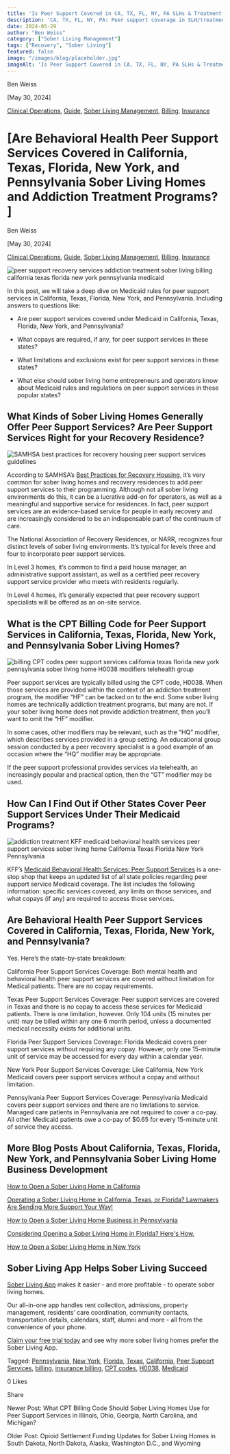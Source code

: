 ```yaml
---
title: 'Is Peer Support Covered in CA, TX, FL, NY, PA SLHs & Treatment Programs?'
description: 'CA, TX, FL, NY, PA: Peer support coverage in SLH/treatment programs? Explore funding & rules (May 2024) via the Sober Living App blog.'
date: 2024-05-29
author: "Ben Weiss"
category: ["Sober Living Management"]
tags: ["Recovery", "Sober Living"]
featured: false
image: "/images/blog/placeholder.jpg"
imageAlt: 'Is Peer Support Covered in CA, TX, FL, NY, PA SLHs & Treatment Programs?'
---
```


Ben Weiss

[May 30, 2024]

[Clinical Operations](/sober-living-app-blog/category/Clinical+Operations), [Guide](/sober-living-app-blog/category/Guide), [Sober Living Management](/sober-living-app-blog/category/Sober+Living+Management), [Billing](/sober-living-app-blog/category/Billing), [Insurance](/sober-living-app-blog/category/Insurance)

#  [Are Behavioral Health Peer Support Services Covered in California, Texas, Florida, New York, and Pennsylvania Sober Living Homes and Addiction Treatment Programs? ]

Ben Weiss

[May 30, 2024]

[Clinical Operations](/sober-living-app-blog/category/Clinical+Operations), [Guide](/sober-living-app-blog/category/Guide), [Sober Living Management](/sober-living-app-blog/category/Sober+Living+Management), [Billing](/sober-living-app-blog/category/Billing), [Insurance](/sober-living-app-blog/category/Insurance)

![peer support recovery services addiction treatment sober living billing california texas florida new york pennsylvania medicaid](/images/blog/are-behavioral-health-peer-support-services-covered-in-california-texas-florida-new-york-and-pennsylvania-sober-living-homes-and-addiction-treatment-programsnbsp/Screen_Shot_2024-05-29_at_9.02.35_PM.png)

In this post, we will take a deep dive on Medicaid rules for peer support services in California, Texas, Florida, New York, and Pennsylvania. Including answers to questions like: 

  * Are peer support services covered under Medicaid in California, Texas, Florida, New York, and Pennsylvania? 

  * What copays are required, if any, for peer support services in these states? 

  * What limitations and exclusions exist for peer support services in these states? 

  * What else should sober living home entrepreneurs and operators know about Medicaid rules and regulations on peer support services in these popular states? 

## What Kinds of Sober Living Homes Generally Offer Peer Support Services? Are Peer Support Services Right for your Recovery Residence? 

![SAMHSA best practices for recovery housing peer support services guidelines](/images/blog/are-behavioral-health-peer-support-services-covered-in-california-texas-florida-new-york-and-pennsylvania-sober-living-homes-and-addiction-treatment-programsnbsp/Screen_Shot_2024-05-29_at_9.02.44_PM.png)

According to SAMHSA’s [Best Practices for Recovery Housing](https://store.samhsa.gov/sites/default/files/pep23-10-00-002.pdf), it’s very common for sober living homes and recovery residences to add peer support services to their programming. Although not all sober living environments do this, it can be a lucrative add-on for operators, as well as a meaningful and supportive service for residences. In fact, peer support services are an evidence-based service for people in early recovery and are increasingly considered to be an indispensable part of the continuum of care. 

The National Association of Recovery Residences, or NARR, recognizes four distinct levels of sober living environments. It’s typical for levels three and four to incorporate peer support services. 

In Level 3 homes, it’s common to find a paid house manager, an administrative support assistant, as well as a certified peer recovery support service provider who meets with residents regularly. 

In Level 4 homes, it’s generally expected that peer recovery support specialists will be offered as an on-site service.

## What is the CPT Billing Code for Peer Support Services in California, Texas, Florida, New York, and Pennsylvania Sober Living Homes?

![billing CPT codes peer support services california texas florida new york pennsylvania sober living home H0038 modifiers telehealth group](/images/blog/are-behavioral-health-peer-support-services-covered-in-california-texas-florida-new-york-and-pennsylvania-sober-living-homes-and-addiction-treatment-programsnbsp/Screen_Shot_2024-05-29_at_9.02.51_PM.png)

Peer support services are typically billed using the CPT code, H0038. When those services are provided within the context of an addiction treatment program, the modifier “HF” can be tacked on to the end. Some sober living homes are technically addiction treatment programs, but many are not. If your sober living home does not provide addiction treatment, then you’ll want to omit the “HF” modifier. 

In some cases, other modifiers may be relevant, such as the “HQ” modifier, which describes services provided in a group setting. An educational group session conducted by a peer recovery specialist is a good example of an occasion where the “HQ” modifier may be appropriate. 

If the peer support professional provides services via telehealth, an increasingly popular and practical option, then the “GT” modifier may be used. 

## How Can I Find Out if Other States Cover Peer Support Services Under Their Medicaid Programs? 

![addiction treatment KFF medicaid behavioral health services peer support services sober living home California Texas Florida New York Pennsylvania](/images/blog/are-behavioral-health-peer-support-services-covered-in-california-texas-florida-new-york-and-pennsylvania-sober-living-homes-and-addiction-treatment-programsnbsp/Screen_Shot_2024-05-29_at_9.03.01_PM.png)

KFF’s [Medicaid Behavioral Health Services: Peer Support Services](https://www.kff.org/other/state-indicator/medicaid-behavioral-health-services-peer-support-services/?currentTimeframe=0&sortModel=%7B%22colId%22:%22Location%22,%22sort%22:%22asc%22%7D) is a one-stop shop that keeps an updated list of all state policies regarding peer support service Medicaid coverage. The list includes the following information: specific services covered, any limits on those services, and what copays (if any) are required to access those services. 

## Are Behavioral Health Peer Support Services Covered in California, Texas, Florida, New York, and Pennsylvania? 

Yes. Here’s the state-by-state breakdown: 

California Peer Support Services Coverage: Both mental health and behavioral health peer support services are covered without limitation for Medical patients. There are no copay requirements.

Texas Peer Support Services Coverage: Peer support services are covered in Texas and there is no copay to access these services for Medicaid patients. There is one limitation, however. Only 104 units (15 minutes per unit) may be billed within any one 6 month period, unless a documented medical necessity exists for additional units.  

Florida Peer Support Services Coverage: Florida Medicaid covers peer support services without requiring any copay. However, only one 15-minute unit of service may be accessed for every day within a calendar year. 

New York Peer Support Services Coverage: Like California, New York Medicaid covers peer support services without a copay and without limitation. 

Pennsylvania Peer Support Services Coverage: Pennsylvania Medicaid covers peer support services and there are no limitations to service. Managed care patients in Pennsylvania are not required to cover a co-pay. All other Medicaid patients owe a co-pay of $0.65 for every 15-minute unit of service they access. 

## More Blog Posts About California, Texas, Florida, New York, and Pennsylvania Sober Living Home Business Development

[How to Open a Sober Living Home in California](https://soberlivingapp.com/sober-living-app-blog/2021/5/11/how-to-open-a-sober-living-home-in-california)

[Operating a Sober Living Home in California, Texas, or Florida? Lawmakers Are Sending More Support Your Way! ](https://soberlivingapp.com/sober-living-app-blog/2022/8/3/operating-a-sober-living-home-in-california-texas-or-florida-lawmakers-are-sending-more-support-your-waynbsp)

[How to Open a Sober Living Home Business in Pennsylvania](https://soberlivingapp.com/sober-living-app-blog/2021/10/26/how-to-open-a-sober-living-home-business-in-pennsylvania)

[Considering Opening a Sober Living Home in Florida? Here's How.](https://soberlivingapp.com/sober-living-app-blog/2021/5/18/considering-opening-a-sober-living-home-in-florida-heres-how)

[How to Open a Sober Living Home in New York](https://soberlivingapp.com/sober-living-app-blog/2022/12/8/how-to-open-a-sober-living-home-in-new-york)

## Sober Living App Helps Sober Living Succeed 

[Sober Living App](/) makes it easier - and more profitable - to operate sober living homes. 

Our all-in-one app handles rent collection, admissions, property management, residents’ care coordination, community contacts, transportation details, calendars, staff, alumni and more - all from the convenience of your phone.  

[Claim your free trial today](https://behavehealth.com/get-started) and see why more sober living homes prefer the Sober Living App.

Tagged: [Pennsylvania](/sober-living-app-blog/tag/Pennsylvania), [New York](/sober-living-app-blog/tag/New+York), [Florida](/sober-living-app-blog/tag/Florida), [Texas](/sober-living-app-blog/tag/Texas), [California](/sober-living-app-blog/tag/California), [Peer Support Services](/sober-living-app-blog/tag/Peer+Support+Services), [billing](/sober-living-app-blog/tag/billing), [insurance billing](/sober-living-app-blog/tag/insurance+billing), [CPT codes](/sober-living-app-blog/tag/CPT+codes), [H0038](/sober-living-app-blog/tag/H0038), [Medicaid](/sober-living-app-blog/tag/Medicaid)

0 Likes

Share

Newer Post: What CPT Billing Code Should Sober Living Homes Use for Peer Support Services in Illinois, Ohio, Georgia, North Carolina, and Michigan?

Older Post: Opioid Settlement Funding Updates for Sober Living Homes in South Dakota, North Dakota, Alaska, Washington D.C., and Wyoming